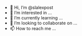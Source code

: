 - 👋 Hi, I’m @slalexpost
- 👀 I’m interested in ...
- 🌱 I’m currently learning ...
- 💞️ I’m looking to collaborate on ...
- 📫 How to reach me ...

<!---
slalexpost/slalexpost is a ✨ special ✨ repository because its `README.md` (this file) appears on your GitHub profile.
You can click the Preview link to take a look at your changes.
--->
